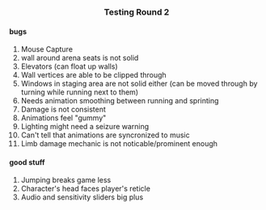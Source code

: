 <h3 align="center">Testing Round 2</h3>
<h4>bugs</h4>
<ol>
<li>Mouse Capture</li>
<li>wall around arena seats is not solid</li>
<li>Elevators (can float up walls)</li>
<li>Wall vertices are able to be clipped through</li>
<li>Windows in staging area are not solid either (can be moved through by turning while running next to them)</li>
<li>Needs animation smoothing between running and sprinting</li>
<li>Damage is not consistent</li>
<li>Animations feel "gummy"</li>
<li>Lighting might need a seizure warning</li>
<li>Can't tell that animations are syncronized to music</li>
<li>Limb damage mechanic is not noticable/prominent enough</li>
</ol>
<h4>good stuff</h4>
<ol>
<li>Jumping breaks game less</li>
<li>Character's head faces player's reticle</li>
<li>Audio and sensitivity sliders big plus</li>
</ol>